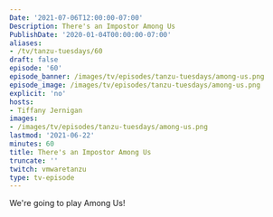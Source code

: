```yaml
---
Date: '2021-07-06T12:00:00-07:00'
Description: There's an Impostor Among Us
PublishDate: '2020-01-04T00:00:00-07:00'
aliases:
- /tv/tanzu-tuesdays/60
draft: false
episode: '60'
episode_banner: /images/tv/episodes/tanzu-tuesdays/among-us.png
episode_image: /images/tv/episodes/tanzu-tuesdays/among-us.png
explicit: 'no'
hosts:
- Tiffany Jernigan
images:
- /images/tv/episodes/tanzu-tuesdays/among-us.png
lastmod: '2021-06-22'
minutes: 60
title: There's an Impostor Among Us
truncate: ''
twitch: vmwaretanzu
type: tv-episode
---
```


We're going to play Among Us!
